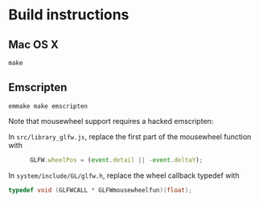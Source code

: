 

# Build instructions

## Mac OS X

```
make
```


## Emscripten

```
emmake make emscripten
```

Note that mousewheel support requires a hacked emscripten:

In `src/library_glfw.js`, replace the first part of the mousewheel function with

```js
      GLFW.wheelPos = (event.detail || -event.deltaY);
```

In `system/include/GL/glfw.h`, replace the wheel callback typedef with

```c
typedef void (GLFWCALL * GLFWmousewheelfun)(float);
```
